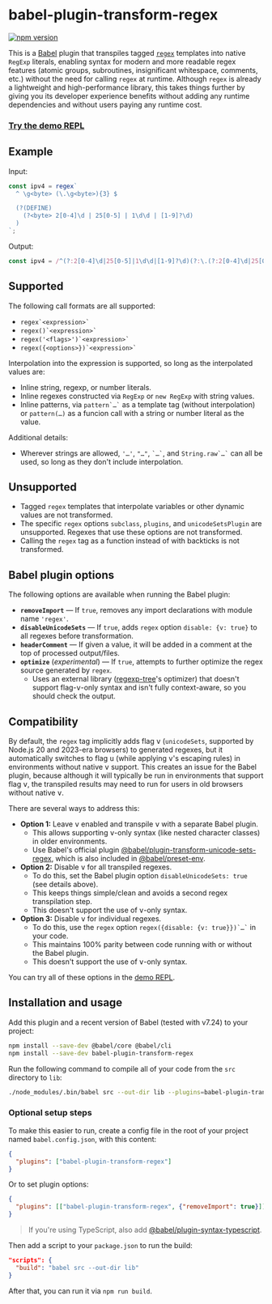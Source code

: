 # babel-plugin-transform-regex

[![npm version][npm-version-src]][npm-version-href]

This is a [Babel](https://babel.dev/) plugin that transpiles tagged [`regex`](https://github.com/slevithan/regex) templates into native `RegExp` literals, enabling syntax for modern and more readable regex features (atomic groups, subroutines, insignificant whitespace, comments, etc.) without the need for calling `regex` at runtime. Although `regex` is already a lightweight and high-performance library, this takes things further by giving you its developer experience benefits without adding any runtime dependencies and without users paying any runtime cost.

### [Try the demo REPL](https://slevithan.github.io/babel-plugin-transform-regex/demo/)

## Example

Input:

```js
const ipv4 = regex`
  ^ \g<byte> (\.\g<byte>){3} $

  (?(DEFINE)
    (?<byte> 2[0-4]\d | 25[0-5] | 1\d\d | [1-9]?\d)
  )
`;
```

Output:

```js
const ipv4 = /^(?:2[0-4]\d|25[0-5]|1\d\d|[1-9]?\d)(?:\.(?:2[0-4]\d|25[0-5]|1\d\d|[1-9]?\d)){3}$/v;
```

## Supported

The following call formats are all supported:

- `` regex`<expression>` ``
- `` regex()`<expression>` ``
- `` regex('<flags>')`<expression>` ``
- `` regex({<options>})`<expression>` ``

Interpolation into the expression is supported, so long as the interpolated values are:

- Inline string, regexp, or number literals.
- Inline regexes constructed via `RegExp` or `new RegExp` with string values.
- Inline patterns, via `` pattern`…` `` as a template tag (without interpolation) or `pattern(…)` as a funcion call with a string or number literal as the value.

Additional details:

- Wherever strings are allowed, `'…'`, `"…"`, `` `…` ``, and `` String.raw`…` `` can all be used, so long as they don't include interpolation.

## Unsupported

- Tagged `regex` templates that interpolate variables or other dynamic values are not transformed.
- The specific `regex` options `subclass`, `plugins`, and `unicodeSetsPlugin` are unsupported. Regexes that use these options are not transformed.
- Calling the `regex` tag as a function instead of with backticks is not transformed.

## Babel plugin options

The following options are available when running the Babel plugin:

- **`removeImport`** &mdash; If `true`, removes any import declarations with module name `'regex'`.
- **`disableUnicodeSets`** &mdash; If `true`, adds `regex` option `disable: {v: true}` to all regexes before transformation.
- **`headerComment`** &mdash; If given a value, it will be added in a comment at the top of processed output/files.
- **`optimize`** (*experimental*) &mdash; If `true`, attempts to further optimize the regex source generated by `regex`.
  - Uses an external library ([regexp-tree](https://github.com/DmitrySoshnikov/regexp-tree)'s optimizer) that doesn't support flag-<kbd>v</kbd>-only syntax and isn't fully context-aware, so you should check the output.

## Compatibility

By default, the `regex` tag implicitly adds flag <kbd>v</kbd> (`unicodeSets`, supported by Node.js 20 and 2023-era browsers) to generated regexes, but it automatically switches to flag <kbd>u</kbd> (while applying <kbd>v</kbd>'s escaping rules) in environments without native <kbd>v</kbd> support. This creates an issue for the Babel plugin, because although it will typically be run in environments that support flag <kbd>v</kbd>, the transpiled results may need to run for users in old browsers without native <kbd>v</kbd>.

There are several ways to address this:

- **Option 1:** Leave <kbd>v</kbd> enabled and transpile <kbd>v</kbd> with a separate Babel plugin.
  - This allows supporting <kbd>v</kbd>-only syntax (like nested character classes) in older environments.
  - Use Babel's official plugin [@babel/plugin-transform-unicode-sets-regex](https://babel.dev/docs/babel-plugin-transform-unicode-sets-regex), which is also included in [@babel/preset-env](https://babel.dev/docs/babel-preset-env).
- **Option 2:** Disable <kbd>v</kbd> for all transpiled regexes.
  - To do this, set the Babel plugin option `disableUnicodeSets: true` (see details above).
  - This keeps things simple/clean and avoids a second regex transpilation step.
  - This doesn't support the use of <kbd>v</kbd>-only syntax.
- **Option 3:** Disable <kbd>v</kbd> for individual regexes.
  - To do this, use the `regex` option `` regex({disable: {v: true}})`…` `` in your code.
  - This maintains 100% parity between code running with or without the Babel plugin.
  - This doesn't support the use of <kbd>v</kbd>-only syntax.

You can try all of these options in the [demo REPL](https://slevithan.github.io/babel-plugin-transform-regex/demo/).

## Installation and usage

Add this plugin and a recent version of Babel (tested with v7.24) to your project:

```sh
npm install --save-dev @babel/core @babel/cli
npm install --save-dev babel-plugin-transform-regex
```
Run the following command to compile all of your code from the `src` directory to `lib`:

```sh
./node_modules/.bin/babel src --out-dir lib --plugins=babel-plugin-transform-regex
```

### Optional setup steps

To make this easier to run, create a config file in the root of your project named `babel.config.json`, with this content:

```json
{
  "plugins": ["babel-plugin-transform-regex"]
}
```

Or to set plugin options:

```json
{
  "plugins": [["babel-plugin-transform-regex", {"removeImport": true}]]
}
```

> If you're using TypeScript, also add [@babel/plugin-syntax-typescript](https://babeljs.io/docs/babel-plugin-syntax-typescript).

Then add a script to your `package.json` to run the build:

```json
"scripts": {
  "build": "babel src --out-dir lib"
}
```

After that, you can run it via `npm run build`.

<!-- Badges -->

[npm-version-src]: https://img.shields.io/npm/v/babel-plugin-transform-regex?color=78C372
[npm-version-href]: https://npmjs.com/package/babel-plugin-transform-regex
